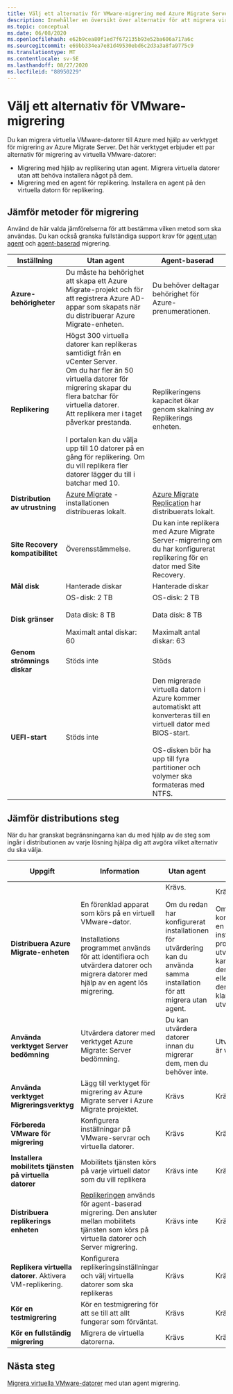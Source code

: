 ```yaml
---
title: Välj ett alternativ för VMware-migrering med Azure Migrate Server-migrering | Microsoft Docs
description: Innehåller en översikt över alternativ för att migrera virtuella VMware-datorer till Azure med Azure Migrate Server-migrering
ms.topic: conceptual
ms.date: 06/08/2020
ms.openlocfilehash: e62b9cea80f1ed7f672135b93e52ba606a717a6c
ms.sourcegitcommit: e69bb334ea7e81d49530ebd6c2d3a3a8fa9775c9
ms.translationtype: MT
ms.contentlocale: sv-SE
ms.lasthandoff: 08/27/2020
ms.locfileid: "88950229"
---
```

# <a name="select-a-vmware-migration-option"></a>Välj ett alternativ för VMware-migrering

Du kan migrera virtuella VMware-datorer till Azure med hjälp av verktyget för migrering av Azure Migrate Server. Det här verktyget erbjuder ett par alternativ för migrering av virtuella VMware-datorer:

- Migrering med hjälp av replikering utan agent. Migrera virtuella datorer utan att behöva installera något på dem.
- Migrering med en agent för replikering. Installera en agent på den virtuella datorn för replikering.


## <a name="compare-migration-methods"></a>Jämför metoder för migrering

Använd de här valda jämförelserna för att bestämma vilken metod som ska användas. Du kan också granska fullständiga support krav för [agent utan agent](migrate-support-matrix-vmware-migration.md#agentless-migration) och [agent-baserad](migrate-support-matrix-vmware-migration.md#agent-based-migration) migrering.

**Inställning** | **Utan agent** | **Agent-baserad**
--- | --- | ---
**Azure-behörigheter** | Du måste ha behörighet att skapa ett Azure Migrate-projekt och för att registrera Azure AD-appar som skapats när du distribuerar Azure Migrate-enheten. | Du behöver deltagar behörighet för Azure-prenumerationen. 
**Replikering** | Högst 300 virtuella datorer kan replikeras samtidigt från en vCenter Server.<br/> Om du har fler än 50 virtuella datorer för migrering skapar du flera batchar för virtuella datorer.<br/> Att replikera mer i taget påverkar prestanda.<br/><br/> I portalen kan du välja upp till 10 datorer på en gång för replikering. Om du vill replikera fler datorer lägger du till i batchar med 10.| Replikeringens kapacitet ökar genom skalning av Replikerings enheten.
**Distribution av utrustning** | [Azure Migrate](migrate-appliance.md) -installationen distribueras lokalt. | [Azure Migrate Replication](migrate-replication-appliance.md) har distribuerats lokalt.
**Site Recovery kompatibilitet** | Överensstämmelse. | Du kan inte replikera med Azure Migrate Server-migrering om du har konfigurerat replikering för en dator med Site Recovery.
**Mål disk** | Hanterade diskar | Hanterade diskar
**Disk gränser** | OS-disk: 2 TB<br/><br/> Data disk: 8 TB<br/><br/> Maximalt antal diskar: 60 | OS-disk: 2 TB<br/><br/> Data disk: 8 TB<br/><br/> Maximalt antal diskar: 63
**Genom strömnings diskar** | Stöds inte | Stöds
**UEFI-start** | Stöds inte | Den migrerade virtuella datorn i Azure kommer automatiskt att konverteras till en virtuell dator med BIOS-start.<br/><br/> OS-disken bör ha upp till fyra partitioner och volymer ska formateras med NTFS.

## <a name="compare-deployment-steps"></a>Jämför distributions steg

När du har granskat begränsningarna kan du med hjälp av de steg som ingår i distributionen av varje lösning hjälpa dig att avgöra vilket alternativ du ska välja.

**Uppgift** | **Information** |**Utan agent** | **Agent-baserad**
--- | --- | --- | ---
**Distribuera Azure Migrate-enheten** | En förenklad apparat som körs på en virtuell VMware-dator.<br/><br/> Installations programmet används för att identifiera och utvärdera datorer och migrera datorer med hjälp av en agent lös migrering. | Krävs.<br/><br/> Om du redan har konfigurerat installationen för utvärdering kan du använda samma installation för att migrera utan agent. | Krävs inte.<br/><br/> Om du har konfigurerat en installations program för utvärdering kan du lämna den på plats eller ta bort den om du är klar med utvärderingen.
**Använda verktyget Server bedömning** | Utvärdera datorer med verktyget Azure Migrate: Server bedömning. | Du kan utvärdera datorer innan du migrerar dem, men du behöver inte. | Utvärderingen är valfri | Utvärderingen är valfri.
**Använda verktyget Migreringsverktyg** | Lägg till verktyget för migrering av Azure Migrate server i Azure Migrate projektet. | Krävs | Krävs
**Förbereda VMware för migrering** | Konfigurera inställningar på VMware-servrar och virtuella datorer. | Krävs | Krävs
**Installera mobilitets tjänsten på virtuella datorer** | Mobilitets tjänsten körs på varje virtuell dator som du vill replikera | Krävs inte | Krävs
**Distribuera replikerings enheten** | [Replikeringen](migrate-replication-appliance.md) används för agent-baserad migrering. Den ansluter mellan mobilitets tjänsten som körs på virtuella datorer och Server migrering. | Krävs inte | Krävs
**Replikera virtuella datorer**. Aktivera VM-replikering. | Konfigurera replikeringsinställningar och välj virtuella datorer som ska replikeras | Krävs | Krävs
**Kör en testmigrering** | Kör en testmigrering för att se till att allt fungerar som förväntat. | Krävs | Krävs
**Kör en fullständig migrering** | Migrera de virtuella datorerna. | Krävs | Krävs



## <a name="next-steps"></a>Nästa steg

[Migrera virtuella VMware-datorer](tutorial-migrate-vmware.md) med utan agent migrering.



